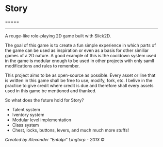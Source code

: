 # Story
=====
_____

A rouge-like role-playing 2D game built with Slick2D.

The goal of this game is to create a fun simple experience in which parts of the game can be used as inspiration or even as a basis for other similiar games of a 2D nature. A good example of this is the cooldown system used in the game is modular enough to be used in other projects with only samll modifications and rules to remember. 



This project aims to be as open-source as possible.
Every asset or line that is written in this game shall be free to use, modify, fork, etc. I belive in the practice to give credit where credit is due and therefore shall every assets used in this game be mentioned and thanked.



So what does the future hold for Story?

- Talent system
- Iventory system
- Modular level implementation 
- Class system
- Chest, locks, buttons, levers, and much much more stuffs!



_Created by Alexander "Entalpi" Lingtorp - 2013 ©_
